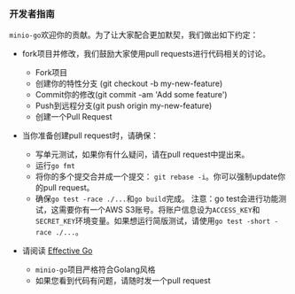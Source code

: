 
###  开发者指南

``minio-go``欢迎你的贡献。为了让大家配合更加默契，我们做出如下约定：

* fork项目并修改，我们鼓励大家使用pull requests进行代码相关的讨论。
    - Fork项目
    - 创建你的特性分支 (git checkout -b my-new-feature)
    - Commit你的修改(git commit -am 'Add some feature')
    - Push到远程分支(git push origin my-new-feature)
    - 创建一个Pull Request

* 当你准备创建pull request时，请确保：
    - 写单元测试，如果你有什么疑问，请在pull request中提出来。
    - 运行`go fmt`
    - 将你的多个提交合并成一个提交： `git rebase -i`。你可以强制update你的pull request。
    - 确保`go test -race ./...`和`go build`完成。
      注意：go test会进行功能测试，这需要你有一个AWS S3账号。将账户信息设为``ACCESS_KEY``和``SECRET_KEY``环境变量。如果想运行简版测试，请使用``go test -short -race ./...``。

* 请阅读 [Effective Go](https://github.com/golang/go/wiki/CodeReviewComments) 
    - `minio-go`项目严格符合Golang风格
    - 如果您看到代码有问题，请随时发一个pull request
